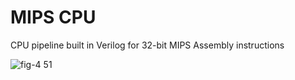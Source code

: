 # MIPS CPU

CPU pipeline built in Verilog for 32-bit MIPS Assembly instructions

![fig-4 51](https://github.com/JeffC25/mips-cpu/assets/34695547/fde1160c-0a78-4163-9dbb-5c2f41dc1a68)
